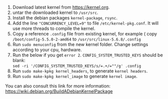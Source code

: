 1. Download latest kernel from https://kernel.org.
2. untar the downloaded kernel to `/usr/src`.
3. Install the debian packages `kernel-package`, `rsync`.
4. Add the line `"CONCURRENCY_LEVEL=9"` to file `/etc/kernel-pkg.conf`. It will use more threads to compile the kernel.
5. Copy a reference `.config` file from existing kernel, for example ( copy `/boot/config-5.5.0-2-amd64` to `/usr/src/linux-5.6.8/.config`
6. Run `sudo menuconfig` from the new kernel folder. Change settings according to your cpu, hardware.
7. Run the below if you get `error 2`. `CONFIG_SYSTEM_TRUSTED_KEYS` should be blank:  
`sed -ri '/CONFIG_SYSTEM_TRUSTED_KEYS/s/=.+/=""/g' .config`
8. Run `sudo make-kpkg kernel_headers`, to generate `kernel headers`.
7. Run `sudo make-kpkg kernel_image` to generate `kernel image`.

You can also consult this link for more information:  
<https://wiki.debian.org/BuildADebianKernelPackage>
